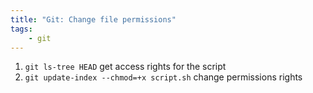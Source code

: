 ```yaml
---
title: "Git: Change file permissions" 
tags: 
    - git
---
```


1. `git ls-tree HEAD` get access rights for the script
2. `git update-index --chmod=+x script.sh`  change permissions rights